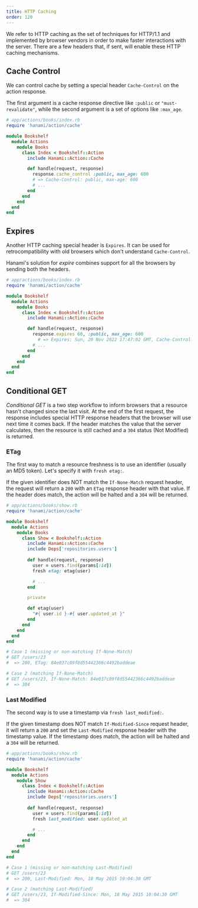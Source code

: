 ```yaml
---
title: HTTP Caching
order: 120
---
```


We refer to HTTP caching as the set of techniques for HTTP/1.1 and implemented by browser vendors in order to make faster interactions with the server.
There are a few headers that, if sent, will enable these HTTP caching mechanisms.

## Cache Control

We can control cache by setting a special header `Cache-Control` on the action response.

The first argument is a cache response directive like `:public` or `"must-revalidate"`, while the second argument is a set of options like `:max_age`.

```ruby
# app/actions/books/index.rb
require 'hanami/action/cache'

module Bookshelf
  module Actions
    module Books
      class Index < Bookshelf::Action
        include Hanami::Action::Cache

        def handle(request, response)
          response.cache_control :public, max_age: 600
          # => Cache-Control: public, max-age: 600
          # ...
        end
      end
    end
  end
end
```

## Expires

Another HTTP caching special header is `Expires`.
It can be used for retrocompatibility with old browsers which don't understand `Cache-Control`.

Hanami's solution for _expire_ combines support for all the browsers by sending both the headers.

```ruby
# app/actions/books/index.rb
require 'hanami/action/cache'

module Bookshelf
  module Actions
    module Books
      class Index < Bookshelf::Action
        include Hanami::Action::Cache

        def handle(request, response)
          response.expires 60, :public, max_age: 600 
            # => Expires: Sun, 20 Nov 2022 17:47:02 GMT, Cache-Control: public, max-age=600
          # ...
        end
      end
    end
  end
end
```

## Conditional GET

_Conditional GET_ is a two step workflow to inform browsers that a resource hasn't changed since the last visit.
At the end of the first request, the response includes special HTTP response headers that the browser will use next time it comes back.
If the header matches the value that the server calculates, then the resource is still cached and a `304` status (Not Modified) is returned.

### ETag

The first way to match a resource freshness is to use an identifier (usually an MD5 token).
Let's specify it with `fresh etag:`.

If the given identifier does NOT match the `If-None-Match` request header, the request will return a `200` with an `ETag` response header with that value.
If the header does match, the action will be halted and a `304` will be returned.

```ruby
# app/actions/books/show.rb
require 'hanami/action/cache'

module Bookshelf
  module Actions
    module Books
      class Show < Bookshelf::Action
        include Hanami::Action::Cache
        include Deps['repositories.users']
        
        def handle(request, response)
          user = users.find(params[:id])
          fresh etag: etag(user)

          # ...
        end

        private

        def etag(user)
          "#{ user.id }-#{ user.updated_at }"
        end
      end
    end
  end
end

# Case 1 (missing or non-matching If-None-Match)
# GET /users/23
#  => 200, ETag: 84e037c89f8d55442366c4492baddeae

# Case 2 (matching If-None-Match)
# GET /users/23, If-None-Match: 84e037c89f8d55442366c4492baddeae
#  => 304
```

### Last Modified

The second way is to use a timestamp via `fresh last_modified:`.

If the given timestamp does NOT match `If-Modified-Since` request header, it will return a `200` and set the `Last-Modified` response header with the timestamp value.
If the timestamp does match, the action will be halted and a `304` will be returned.

```ruby
# app/actions/books/show.rb
require 'hanami/action/cache'

module Bookshelf
  module Actions
    module Show
      class Index < Bookshelf::Action
        include Hanami::Action::Cache
        include Deps['repositories.users']
        
        def handle(request, response)
          user = users.find(params[:id])
          fresh last_modified: user.updated_at

          # ...
        end
      end
    end
  end
end

# Case 1 (missing or non-matching Last-Modified)
# GET /users/23
#  => 200, Last-Modified: Mon, 18 May 2015 10:04:30 GMT

# Case 2 (matching Last-Modified)
# GET /users/23, If-Modified-Since: Mon, 18 May 2015 10:04:30 GMT
#  => 304
```
